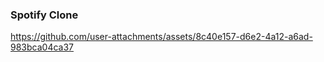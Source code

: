### Spotify Clone


https://github.com/user-attachments/assets/8c40e157-d6e2-4a12-a6ad-983bca04ca37

